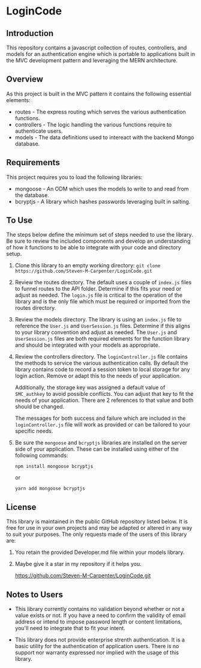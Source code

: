 # LoginCode


## Introduction
This repository contains a javascript collection of routes, controllers, and models for 
an authentication engine which is portable to applications built in the MVC development 
pattern and leveraging the MERN architecture.  


## Overview
As this project is built in the MVC pattern it contains the following essential elements:
* routes - The express routing which serves the various authentication functions.
* controllers - The logic handling the various functions require to authenticate users.
* models - The data definitions used to intereact with the backend Mongo database.


## Requirements
This project requires you to load the following libraries:
* mongoose - An ODM which uses the models to write to and read from the database.
* bcryptjs - A library which hashes passwords leveraging built in salting.


## To Use
The steps below define the minimum set of steps needed to use the library.  Be sure to 
review the included components and develop an understanding of how it functions to be
able to integrate with your code and directory setup.  

1.  Clone this library to an empty working directory: 
    `git clone https://github.com/Steven-M-Carpenter/LoginCode.git`

2.  Review the routes directory.  The default uses a couple of `index.js` files to funnel 
    routes to the API folder.  Determine if this fits your need or adjust as needed. The 
    `login.js` file is critical to the operation of the library and is the only file which 
    must be required or imported from the routes directory.

3.  Review the models directory.  The library is using an `index.js` file to reference the
    `User.js` and `UserSession.js` files.  Determine if this aligns to your library 
    convention and adjust as needed.  The `User.js` and `UserSession.js` files are both
    required elements for the function library and should be integrated with your models as 
    appropriate.

4.  Review the controllers directory.  The `loginController.js` file contains the methods
    to service the various authentication calls.  By default the library contains code to
    record a session token to local storage for any login action.  Remove or adapt this to
    the needs of your application.  
    
    Additionally, the storage key was assigned a default 
    value of `SMC_authkey` to avoid possible conflicts.  You can adjust that key to fit 
    the needs of your application.  There are 2 references to that value and both should 
    be changed.  

    The messages for both success and failure which are included in the `loginController.js`
    file will work as provided or  can be tailored to your specific needs.

5.  Be sure the `mongoose` and `bcryptjs` libraries are installed on the server side of
    your application.  These can be installed using either of the following commands:

    `npm install mongoose bcryptjs`

    or

    `yarn add mongoose bcryptjs`


## License
This library is maintained in the public GitHub repository listed below. It is free for use
in your own projects and may be adapted or altered in any way to suit your purposes.  The 
only requests made of the users of this library are:
1.  You retain the provided Developer.md file within your models library.
2.  Maybe give it a star in my repository if it helps you.

    https://github.com/Steven-M-Carpenter/LoginCode.git 


## Notes to Users

* This library currently contains no validation beyond whether or not a value exists or not.
  If you have a need to confirm the validity of email address or intend to impose password
  length or content limitations, you'll need to integrate that to fit your intent.

* This library does not provide enterprise strenth authentication.  It is a basic utility
  for the authentication of application users.  There is no support nor warranty expressed
  nor implied with the usage of this library.  
